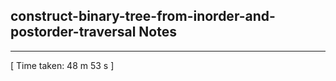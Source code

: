 <h2>construct-binary-tree-from-inorder-and-postorder-traversal Notes</h2><hr>[ Time taken: 48 m 53 s ]